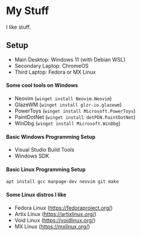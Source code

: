 # My Stuff

I like stuff.

## Setup
- Main Desktop: Windows 11 (with Debian WSL)
- Secondary Laptop: ChromeOS
- Third Laptop: Fedora or MX Linux

#### Some cool tools on Windows
- Neovim (```winget install Neovim.Neovim```)
- GlazeWM (```winget install glzr-io.glazewm```)
- PowerToys (```winget install Microsoft.PowerToys```)
- PaintDotNet (```winget install dotPDN.PaintDotNet```)
- WinDbg (```winget install Microsoft.WinDbg```)

#### Basic Windows Programming Setup
- Visual Studio Build Tools
- Windows SDK

#### Basic Linux Programming Setup
```apt install gcc manpage-dev neovim git make```

#### Some Linux distros I like
- Fedora Linux (https://fedoraproject.org/)
- Artix Linux (https://artixlinux.org/)
- Void Linux (https://voidlinux.org/)
- MX Linux (https://mxlinux.org/)

